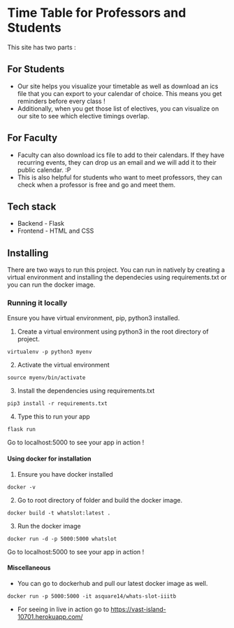 # Time Table for Professors and Students

This site has two parts :

## For Students

- Our site helps you visualize your timetable as well as download an ics file that you can export to your calendar of choice.
This means you get reminders before every class !
- Additionally, when you get those list of electives, you can visualize on our site to see which elective timings overlap.

## For Faculty

- Faculty can also download ics file to add to their calendars. If they have recurring events, they can drop us an email and we will add
it to their public calendar. :P
- This is also helpful for students who want to meet professors, they can check when a professor is free and go and meet them.

## Tech stack

- Backend - Flask
- Frontend - HTML and CSS

## Installing 

There are two ways to run this project. You can run in natively by creating a virtual environment and installing the dependecies using requirements.txt or you can run the docker image.

### Running it locally

Ensure you have virtual environment, pip, python3 installed.

1. Create a virtual environment using python3 in the root directory of project.

```
virtualenv -p python3 myenv
```

2. Activate the virtual environment

```
source myenv/bin/activate
```

3. Install the dependencies using requirements.txt

```
pip3 install -r requirements.txt
```

4. Type this to run your app 

```
flask run 
```

Go to localhost:5000 to see your app in action !


#### Using docker for installation

1. Ensure you have docker installed 

```
docker -v
```

2. Go to root directory of folder and build the docker image.

```
docker build -t whatslot:latest .
```

3. Run the docker image
```
docker run -d -p 5000:5000 whatslot
```

Go to localhost:5000 to see your app in action !

#### Miscellaneous

- You can go to dockerhub and pull our latest docker image as well.

```
docker run -p 5000:5000 -it asquare14/whats-slot-iiitb
```
- For seeing in live in action go to https://vast-island-10701.herokuapp.com/